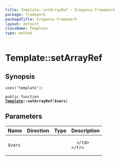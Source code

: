 ```yaml
---
title: Template::setArrayRef — Eregansu Framework
package: framework
packageTitle: Eregansu Framework
layout: default
className: Template
type: method
---
```


# Template::setArrayRef

## Synopsis

<code>uses('template');</code>

<code>public function <b><a href="Template">Template</a>::setArrayRef</b>(<b>$vars</b>)</code>

## Parameters

<table>
  <thead>
    <tr>
      <th>Name</th>
      <th>Direction</th>
      <th>Type</th>
      <th>Description</th>
    </tr>
  </thead>
  <tbody>
    <tr>
      <td><code>$vars</code>
      <td><i></i></td>
      <td></td>
      <td>

      </td>
    </tr>
  </tbody>
</table>

